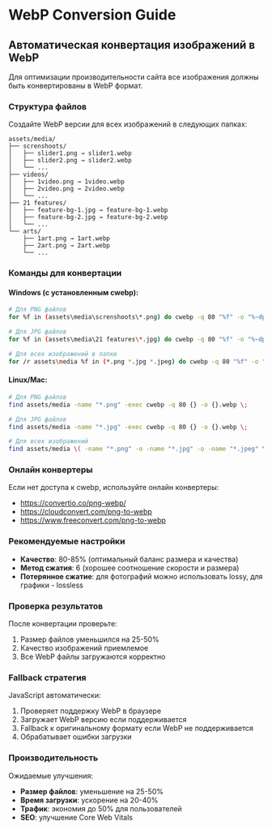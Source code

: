 # WebP Conversion Guide

## Автоматическая конвертация изображений в WebP

Для оптимизации производительности сайта все изображения должны быть конвертированы в WebP формат.

### Структура файлов

Создайте WebP версии для всех изображений в следующих папках:

```
assets/media/
├── screnshoots/
│   ├── slider1.png → slider1.webp
│   ├── slider2.png → slider2.webp
│   └── ...
├── videos/
│   ├── 1video.png → 1video.webp
│   ├── 2video.png → 2video.webp
│   └── ...
├── 21 features/
│   ├── feature-bg-1.jpg → feature-bg-1.webp
│   ├── feature-bg-2.jpg → feature-bg-2.webp
│   └── ...
└── arts/
    ├── 1art.png → 1art.webp
    ├── 2art.png → 2art.webp
    └── ...
```

### Команды для конвертации

#### Windows (с установленным cwebp):
```bash
# Для PNG файлов
for %f in (assets\media\screnshoots\*.png) do cwebp -q 80 "%f" -o "%~dpnf.webp"

# Для JPG файлов
for %f in (assets\media\21 features\*.jpg) do cwebp -q 80 "%f" -o "%~dpnf.webp"

# Для всех изображений в папке
for /r assets\media %f in (*.png *.jpg *.jpeg) do cwebp -q 80 "%f" -o "%~dpnf.webp"
```

#### Linux/Mac:
```bash
# Для PNG файлов
find assets/media -name "*.png" -exec cwebp -q 80 {} -o {}.webp \;

# Для JPG файлов
find assets/media -name "*.jpg" -exec cwebp -q 80 {} -o {}.webp \;

# Для всех изображений
find assets/media \( -name "*.png" -o -name "*.jpg" -o -name "*.jpeg" \) -exec cwebp -q 80 {} -o {}.webp \;
```

### Онлайн конвертеры

Если нет доступа к cwebp, используйте онлайн конвертеры:
- https://convertio.co/png-webp/
- https://cloudconvert.com/png-to-webp
- https://www.freeconvert.com/png-to-webp

### Рекомендуемые настройки

- **Качество**: 80-85% (оптимальный баланс размера и качества)
- **Метод сжатия**: 6 (хорошее соотношение скорости и размера)
- **Потерянное сжатие**: для фотографий можно использовать lossy, для графики - lossless

### Проверка результатов

После конвертации проверьте:
1. Размер файлов уменьшился на 25-50%
2. Качество изображений приемлемое
3. Все WebP файлы загружаются корректно

### Fallback стратегия

JavaScript автоматически:
1. Проверяет поддержку WebP в браузере
2. Загружает WebP версию если поддерживается
3. Fallback к оригинальному формату если WebP не поддерживается
4. Обрабатывает ошибки загрузки

### Производительность

Ожидаемые улучшения:
- **Размер файлов**: уменьшение на 25-50%
- **Время загрузки**: ускорение на 20-40%
- **Трафик**: экономия до 50% для пользователей
- **SEO**: улучшение Core Web Vitals

